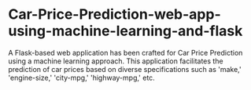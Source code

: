 # Car-Price-Prediction-web-app-using-machine-learning-and-flask
A Flask-based web application has been crafted for Car Price Prediction using a machine learning approach. This application facilitates the prediction of car prices based on diverse specifications such as 'make,' 'engine-size,' 'city-mpg,' 'highway-mpg,' etc.

